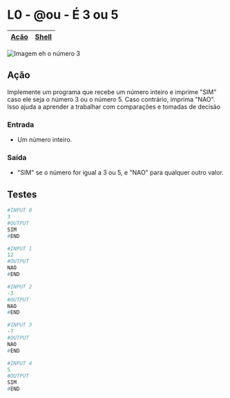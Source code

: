 # L0 - @ou - É 3 ou 5

[Ação](#ação) | [Shell](#shell) 
-- | -- 

![Imagem eh o número 3](https://raw.githubusercontent.com/qxcodefup/arcade/master/base/ou/cover.jpg)

## Ação

Implemente um programa que recebe um número inteiro e imprime "SIM" caso ele seja o número 3 ou o número 5. Caso contrário, imprima "NAO". Isso ajuda a aprender a trabalhar com comparações e tomadas de decisão

### Entrada

- Um número inteiro.

### Saída

- "SIM" se o número for igual a 3 ou 5, e "NAO" para qualquer outro valor.

## Testes

```py
#INPUT 0
3
#OUTPUT
SIM
#END
```

```py
#INPUT 1
12
#OUTPUT
NAO
#END
```

```py
#INPUT 2
-3
#OUTPUT
NAO
#END
```

```py
#INPUT 3
-7
#OUTPUT
NAO
#END
```

```py
#INPUT 4
5
#OUTPUT
SIM
#END
```
